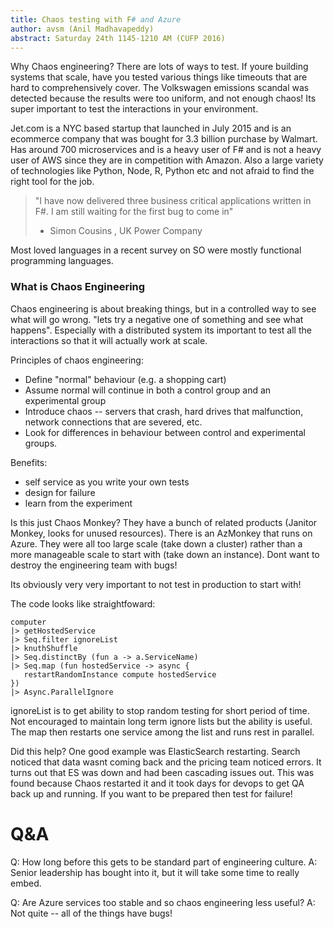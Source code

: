 ```yaml
---
title: Chaos testing with F# and Azure
author: avsm (Anil Madhavapeddy)
abstract: Saturday 24th 1145-1210 AM (CUFP 2016)
---
```


Why Chaos engineering? There are lots of ways to test. If youre building
systems that scale, have you tested various things like timeouts that are hard
to comprehensively cover. The Volkswagen emissions scandal was detected because
the results were too uniform, and not enough chaos!  Its super important to
test the interactions in your environment.

Jet.com is a NYC based startup that launched in July 2015 and is an ecommerce
company that was bought for 3.3 billion purchase by Walmart.  Has around 700
microservices and is a heavy user of F# and is not a heavy user of AWS since
they are in competition with Amazon. Also a large variety of technologies like
Python, Node, R, Python etc and not afraid to find the right tool for the job.

> "I have now delivered three business critical applications written in F#.
> I am still waiting for the first bug to come in"
>  - Simon Cousins , UK Power Company

Most loved languages in a recent survey on SO were mostly functional
programming languages.

### What is Chaos Engineering

Chaos engineering is about breaking things, but in a controlled way to see what
will go wrong. "lets try a negative one of something and see what happens".
Especially with a distributed system its important to test all the interactions
so that it will actually work at scale.

Principles of chaos engineering:
* Define "normal" behaviour (e.g. a shopping cart)
* Assume normal will continue in both a control group and an experimental group
* Introduce chaos -- servers that crash, hard drives that malfunction, network connections that are severed, etc.
* Look for differences in behaviour between control and experimental groups.

Benefits:
- self service as you write your own tests
- design for failure
- learn from the experiment

Is this just Chaos Monkey? They have a bunch of related products (Janitor
Monkey, looks for unused resources). There is an AzMonkey that runs on Azure.
They were all too large scale (take down a cluster) rather than a more
manageable scale to start with (take down an instance). Dont want to destroy
the engineering team with bugs!

Its obviously very very important to not test in production to start with!

The code looks like straightfoward:

```
computer
|> getHostedService
|> Seq.filter ignoreList
|> knuthShuffle
|> Seq.distinctBy (fun a -> a.ServiceName)
|> Seq.map (fun hostedService -> async {
   restartRandomInstance compute hostedService
})
|> Async.ParallelIgnore
```

ignoreList is to get ability to stop random testing for short period of time.
Not encouraged to maintain long term ignore lists but the ability is useful.
The map then restarts one service among the list and runs rest in parallel.

Did this help?  One good example was ElasticSearch restarting. Search noticed that
data wasnt coming back and the pricing team noticed errors. It turns out that ES
was down and had been cascading issues out. This was found because Chaos restarted
it and it took days for devops to get QA back up and running.  If you want to be
prepared then test for failure!

# Q&A

Q: How long before this gets to be standard part of engineering culture.
A: Senior leadership has bought into it, but it will take some time to really embed.

Q: Are Azure services too stable and so chaos engineering less useful?
A: Not quite -- all of the things have bugs!

